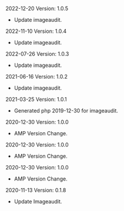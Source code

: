 2022-12-20 Version: 1.0.5
- Update imageaudit.

2022-11-10 Version: 1.0.4
- Update imageaudit.

2022-07-26 Version: 1.0.3
- Update imageaudit.

2021-06-16 Version: 1.0.2
- Update imageaudit.

2021-03-25 Version: 1.0.1
- Generated php 2019-12-30 for imageaudit.

2020-12-30 Version: 1.0.0
- AMP Version Change.

2020-12-30 Version: 1.0.0
- AMP Version Change.

2020-12-30 Version: 1.0.0
- AMP Version Change.

2020-11-13 Version: 0.1.8
- Update Imageaudit.

